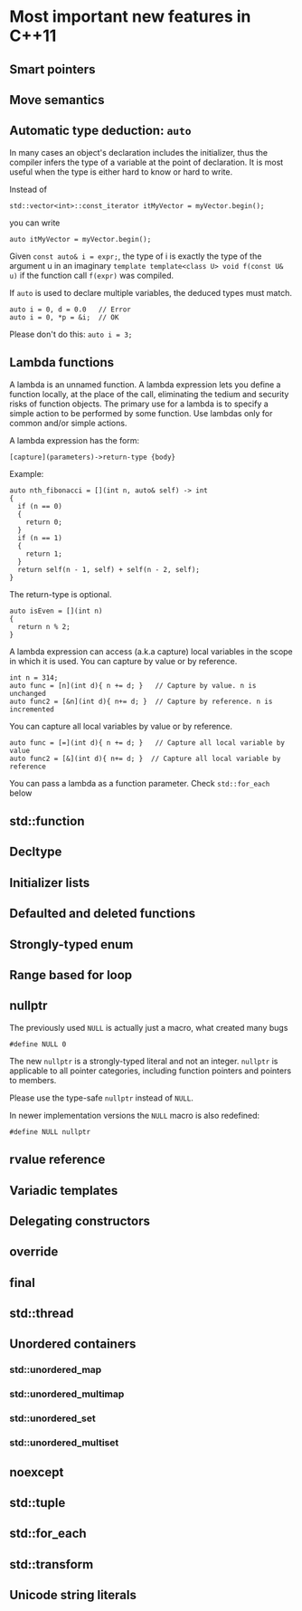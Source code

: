 # Most important new features in C++11

## Smart pointers

## Move semantics

## Automatic type deduction: `auto`

In many cases an object's declaration includes the initializer, thus the compiler infers the type of a variable at the point of declaration. It is most useful when the type is either hard to know or hard to write.

Instead of 
```
std::vector<int>::const_iterator itMyVector = myVector.begin();
```
you can write
```
auto itMyVector = myVector.begin();
```

Given `const auto& i = expr;`, the type of i is exactly the type of the argument u in an imaginary `template template<class U> void f(const U& u)` if the function call `f(expr)` was compiled.

If `auto` is used to declare multiple variables, the deduced types must match.
```
auto i = 0, d = 0.0   // Error
auto i = 0, *p = &i;  // OK
```

Please don't do this: `auto i = 3;`

## Lambda functions

A lambda is an unnamed function. A lambda expression lets you define a function locally, at the place of the call, eliminating the tedium and security risks of function objects. The primary use for a lambda is to specify a simple action to be performed by some function. Use lambdas only for common and/or simple actions.

A lambda expression has the form:
```
[capture](parameters)->return-type {body}
```
Example:
```
auto nth_fibonacci = [](int n, auto& self) -> int
{
  if (n == 0)
  {
    return 0;
  }
  if (n == 1)
  {
    return 1;
  }
  return self(n - 1, self) + self(n - 2, self);
}
```
The return-type is optional.
```
auto isEven = [](int n)
{
  return n % 2;
}
```
A lambda expression can access (a.k.a capture) local variables in the scope in which it is used. You can capture by value or by reference.
```
int n = 314;
auto func = [n](int d){ n += d; }   // Capture by value. n is unchanged
auto func2 = [&n](int d){ n+= d; }  // Capture by reference. n is incremented
```
You can capture all local variables by value or by reference.
```
auto func = [=](int d){ n += d; }   // Capture all local variable by value
auto func2 = [&](int d){ n+= d; }  // Capture all local variable by reference
```
You can pass a lambda as a function parameter. Check `std::for_each` below

## std::function

## Decltype

## Initializer lists

## Defaulted and deleted functions

## Strongly-typed enum

## Range based for loop

## nullptr

The previously used `NULL` is actually just a macro, what created many bugs
```
#define NULL 0
```
The new `nullptr` is a strongly-typed literal and not an integer. `nullptr` is applicable to all pointer categories, including function pointers and pointers to members.

Please use the type-safe `nullptr` instead of `NULL`.

In newer implementation versions the `NULL` macro is also redefined:
```
#define NULL nullptr
```

## rvalue reference

## Variadic templates

## Delegating constructors

## override

## final

## std::thread

## Unordered containers
### std::unordered_map
### std::unordered_multimap
### std::unordered_set
### std::unordered_multiset

## noexcept

## std::tuple

## std::for_each

## std::transform

## Unicode string literals
